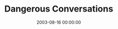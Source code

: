 ---
layout: series
series: "Dangerous Conversations"
permalink: "/dangerous-conversations/"
title: "Dangerous Conversations"
date: 2003-08-16 00:00:00
endDate: 2003-08-31 00:00:00
description: "What if prayer wasnt a collection of pre-arranged lines but just a conversation with God? Join us as we take a look at prayer."
src: "http://s3.amazonaws.com/crossroads-media/images/bigscreen.danger.jpg"
---